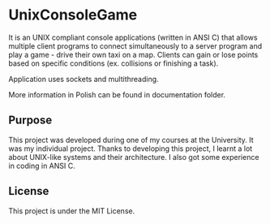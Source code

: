 # UnixConsoleGame

It is an UNIX compliant console applications (written in ANSI C) that allows multiple client programs to connect simultaneously to a server program and play a game - drive their own taxi on a map. Clients can gain or lose points based on specific conditions (ex. collisions or finishing a task).  
  
Application uses sockets and multithreading.  
  
More information in Polish can be found in documentation folder.

## Purpose

This project was developed during one of my courses at the University. It was my individual project. Thanks to developing this project, I learnt a lot about UNIX-like systems and their architecture. I also got some experience in coding in ANSI C.

## License

This project is under the MIT License.
